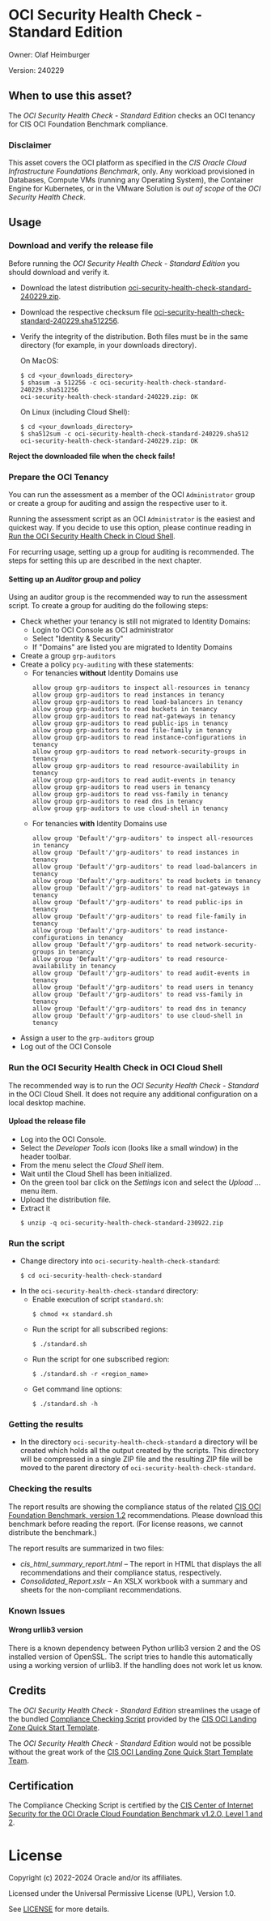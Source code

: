 # OCI Security Health Check - Standard Edition

Owner: Olaf Heimburger

Version: 240229

## When to use this asset?

The *OCI Security Health Check - Standard Edition* checks an OCI tenancy for CIS OCI Foundation Benchmark compliance.

### Disclaimer

This asset covers the OCI platform as specified in the *CIS Oracle Cloud Infrastructure Foundations Benchmark*, only. Any workload provisioned in Databases, Compute VMs (running any Operating System), the Container Engine for Kubernetes, or in the VMware Solution is *out of scope* of the *OCI Security Health Check*.

## Usage

### Download and verify the release file

Before running the *OCI Security Health Check - Standard Edition* you should download and verify it.

  - Download the latest distribution [oci-security-health-check-standard-240229.zip](https://github.com/oracle-devrel/technology-engineering/releases/download/oci-security-health-check-std-240229/oci-security-health-check-standard-240229.zip).
  - Download the respective checksum file [oci-security-health-check-standard-240229.sha512256](https://github.com/oracle-devrel/technology-engineering/releases/download/oci-security-health-check-std-240229/oci-security-health-check-standard-240229.sha512256).
  - Verify the integrity of the distribution. Both files must be in the same directory (for example, in your downloads directory).

    On MacOS:
    ```
    $ cd <your_downloads_directory>
    $ shasum -a 512256 -c oci-security-health-check-standard-240229.sha512256
    oci-security-health-check-standard-240229.zip: OK
    ```

    On Linux (including Cloud Shell):
    ```
    $ cd <your_downloads_directory>
    $ sha512sum -c oci-security-health-check-standard-240229.sha512
    oci-security-health-check-standard-240229.zip: OK
    ```

**Reject the downloaded file when the check fails!**

### Prepare the OCI Tenancy

You can run the assessment as a member of the OCI `Administrator` group or
create a group for auditing and assign the respective user to it.

Running the assessment script as an OCI `Administrator` is the easiest and
quickest way. If you decide to use this option, please continue reading in
[Run the OCI Security Health Check in Cloud Shell](#run-the-oci-security-health-check-in-cloud-shell).

For recurring usage, setting up a group for auditing is recommended. The
steps for setting this up are described in the next chapter.

#### Setting up an *Auditor* group and policy

Using an auditor group is the recommended way to run the assessment script.
To create a group for auditing do the following steps:

  - Check whether your tenancy is still not migrated to Identity Domains:
    - Login to OCI Console as OCI administrator
    - Select "Identity & Security"
    - If "Domains" are listed you are migrated to Identity Domains
  - Create a group `grp-auditors`
  - Create a policy `pcy-auditing` with these statements:
    - For tenancies **without** Identity Domains use
      ```
      allow group grp-auditors to inspect all-resources in tenancy
      allow group grp-auditors to read instances in tenancy
      allow group grp-auditors to read load-balancers in tenancy
      allow group grp-auditors to read buckets in tenancy
      allow group grp-auditors to read nat-gateways in tenancy
      allow group grp-auditors to read public-ips in tenancy
      allow group grp-auditors to read file-family in tenancy
      allow group grp-auditors to read instance-configurations in tenancy
      allow group grp-auditors to read network-security-groups in tenancy
      allow group grp-auditors to read resource-availability in tenancy
      allow group grp-auditors to read audit-events in tenancy
      allow group grp-auditors to read users in tenancy
      allow group grp-auditors to read vss-family in tenancy
      allow group grp-auditors to read dns in tenancy
      allow group grp-auditors to use cloud-shell in tenancy
      ```
    - For tenancies **with** Identity Domains use
      ```
      allow group 'Default'/'grp-auditors' to inspect all-resources in tenancy
      allow group 'Default'/'grp-auditors' to read instances in tenancy
      allow group 'Default'/'grp-auditors' to read load-balancers in tenancy
      allow group 'Default'/'grp-auditors' to read buckets in tenancy
      allow group 'Default'/'grp-auditors' to read nat-gateways in tenancy
      allow group 'Default'/'grp-auditors' to read public-ips in tenancy
      allow group 'Default'/'grp-auditors' to read file-family in tenancy
      allow group 'Default'/'grp-auditors' to read instance-configurations in tenancy
      allow group 'Default'/'grp-auditors' to read network-security-groups in tenancy
      allow group 'Default'/'grp-auditors' to read resource-availability in tenancy
      allow group 'Default'/'grp-auditors' to read audit-events in tenancy
      allow group 'Default'/'grp-auditors' to read users in tenancy
      allow group 'Default'/'grp-auditors' to read vss-family in tenancy
      allow group 'Default'/'grp-auditors' to read dns in tenancy
      allow group 'Default'/'grp-auditors' to use cloud-shell in tenancy
      ```
  - Assign a user to the `grp-auditors` group
  - Log out of the OCI Console

### Run the OCI Security Health Check in OCI Cloud Shell

The recommended way is to run the *OCI Security Health Check - Standard* in the OCI Cloud Shell. It does not require any additional configuration on a local desktop machine.

#### Upload the release file

  - Log into the OCI Console.
  - Select the *Developer Tools* icon (looks like a small window) in the header toolbar.
  - From the menu select the *Cloud Shell* item.
  - Wait until the Cloud Shell has been initialized.
  - On the green tool bar click on the *Settings* icon and select the *Upload ...* menu item.
  - Upload the distribution file.
  - Extract it
    ```
    $ unzip -q oci-security-health-check-standard-230922.zip
    ```

### Run the script
  - Change directory into `oci-security-health-check-standard`:
    ```
    $ cd oci-security-health-check-standard
    ```
  - In the `oci-security-health-check-standard` directory:
    - Enable execution of script `standard.sh`:
      ```
      $ chmod +x standard.sh
      ```
    - Run the script for all subscribed regions:
      ```
      $ ./standard.sh
      ```
    - Run the script for one subscribed region:
      ```
      $ ./standard.sh -r <region_name>
      ```
    - Get command line options:
      ```
      $ ./standard.sh -h
      ```

### Getting the results
  - In the directory `oci-security-health-check-standard` a directory will be created which
    holds all the output created by the scripts. This directory will be
    compressed in a single ZIP file and the resulting ZIP file will be moved to
    the parent directory of `oci-security-health-check-standard`.

### Checking the results

The report results are showing the compliance status of the related [CIS OCI Foundation Benchmark, version 1.2](https://www.cisecurity.org/benchmark/Oracle_Cloud) recommendations. Please download this benchmark before reading the report. (For license reasons, we cannot distribute the benchmark.)

The report results are summarized in two files:
- *cis_html_summary_report.html* &ndash; The report in HTML that displays the all recommendations and their compliance status, respectively.
- *Consolidated_Report.xslx* &ndash; An XSLX workbook with a summary and sheets for the non-compliant recommendations.

### Known Issues

#### Wrong urllib3 version

There is a known dependency between Python urllib3 version 2 and the OS installed version of OpenSSL. The script tries to handle this automatically using a working version of urllib3. If the handling does not work let us know.

## Credits

The *OCI Security Health Check - Standard Edition* streamlines the usage of the bundled [Compliance Checking Script](https://github.com/oracle-quickstart/oci-cis-landingzone-quickstart/blob/main/compliance-script.md) provided by the [CIS OCI Landing Zone Quick Start Template](https://github.com/oracle-quickstart/oci-cis-landingzone-quickstart).

The *OCI Security Health Check - Standard Edition* would not be possible without the great work of the [CIS OCI Landing Zone Quick Start Template Team](https://github.com/oracle-quickstart/oci-cis-landingzone-quickstart/graphs/contributors).

## Certification

The Compliance Checking Script is certified by the [CIS Center of Internet Security for the OCI Oracle Cloud Foundation Benchmark v1.2.O, Level 1 and 2](https://www.cisecurity.org/partner/oracle).

# License

Copyright (c) 2022-2024 Oracle and/or its affiliates.

Licensed under the Universal Permissive License (UPL), Version 1.0.

See [LICENSE](https://github.com/oracle-devrel/technology-engineering/blob/main/LICENSE) for more details.
